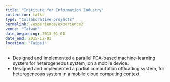 ```yaml
---
title: "Institute for Information Industry"
collection: talks
type: "Collaborative projects"
permalink: /experience/experience2
venue: "Taiwan"
date_beginning: 2013-01-01
date_end: 2015-12-01
location: "Taipei"
---
```


* Designed and implemented a parallel PCA-based machine-learning system for heterogeneous system, on a mobile device.
* Designed and implemented a partial computation offloading system, for heterogeneous system in a mobile cloud computing context. 
